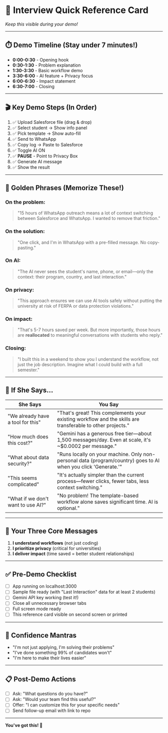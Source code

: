 # 🎯 Interview Quick Reference Card
*Keep this visible during your demo!*

---

## ⏱️ Demo Timeline (Stay under 7 minutes!)
- **0:00-0:30** - Opening hook
- **0:30-1:30** - Problem explanation
- **1:30-3:30** - Basic workflow demo
- **3:30-6:00** - AI feature + Privacy focus
- **6:00-6:30** - Impact statement
- **6:30-7:00** - Closing

---

## 🎬 Key Demo Steps (In Order)
1. ✅ Upload Salesforce file (drag & drop)
2. ✅ Select student → Show info panel
3. ✅ Pick template → Show auto-fill
4. ✅ Send to WhatsApp
5. ✅ Copy log → Paste to Salesforce
6. ✅ Toggle AI ON
7. ✅ **PAUSE** - Point to Privacy Box
8. ✅ Generate AI message
9. ✅ Show the result

---

## 💎 Golden Phrases (Memorize These!)

### On the problem:
> "15 hours of WhatsApp outreach means a lot of context switching between Salesforce and WhatsApp. I wanted to remove that friction."

### On the solution:
> "One click, and I'm in WhatsApp with a pre-filled message. No copy-pasting."

### On AI:
> "The AI never sees the student's name, phone, or email—only the context: their program, country, and last interaction."

### On privacy:
> "This approach ensures we can use AI tools safely without putting the university at risk of FERPA or data protection violations."

### On impact:
> "That's 5-7 hours saved per week. But more importantly, those hours are **reallocated** to meaningful conversations with students who reply."

### Closing:
> "I built this in a weekend to show you I understand the workflow, not just the job description. Imagine what I could build with a full semester."

---

## 🚨 If She Says...

| **She Says** | **You Say** |
|--------------|-------------|
| "We already have a tool for this" | "That's great! This complements your existing workflow and the skills are transferable to other projects." |
| "How much does this cost?" | "Gemini has a generous free tier—about 1,500 messages/day. Even at scale, it's ~$0.0002 per message." |
| "What about data security?" | "Runs locally on your machine. Only non-personal data (program/country) goes to AI when you click 'Generate.'" |
| "This seems complicated" | "It's actually simpler than the current process—fewer clicks, fewer tabs, less context switching." |
| "What if we don't want to use AI?" | "No problem! The template-based workflow alone saves significant time. AI is optional." |

---

## 🎯 Your Three Core Messages
1. **I understand workflows** (not just coding)
2. **I prioritize privacy** (critical for universities)
3. **I deliver impact** (time saved = better student relationships)

---

## ✅ Pre-Demo Checklist
- [ ] App running on localhost:3000
- [ ] Sample file ready (with "Last Interaction" data for at least 2 students)
- [ ] Gemini API key working (test it!)
- [ ] Close all unnecessary browser tabs
- [ ] Full screen mode ready
- [ ] This reference card visible on second screen or printed

---

## 💪 Confidence Mantras
- "I'm not just applying, I'm solving their problems"
- "I've done something 99% of candidates won't"
- "I'm here to make their lives easier"

---

## 📋 Post-Demo Actions
- [ ] Ask: "What questions do you have?"
- [ ] Ask: "Would your team find this useful?"
- [ ] Offer: "I can customize this for your specific needs"
- [ ] Send follow-up email with link to repo

---

**You've got this! 🚀**
